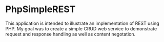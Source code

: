 # PhpSimpleREST
This application is intended to illustrate an 
implementation of REST using PHP. My goal was to create a 
simple CRUD web service to demonstrate request and response 
handling as well as content negotation.
